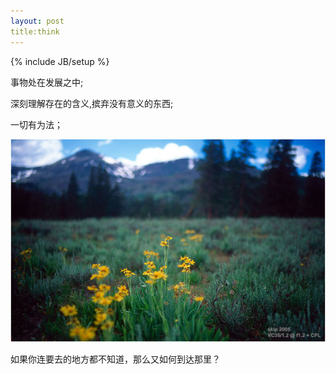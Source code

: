 ```yaml
---
layout: post
title:think 
---
```

{% include JB/setup %}

事物处在发展之中;

深刻理解存在的含义,摈弃没有意义的东西;

一切有为法；

<img src="/assets/img/a.jpg" />

如果你连要去的地方都不知道，那么又如何到达那里？
